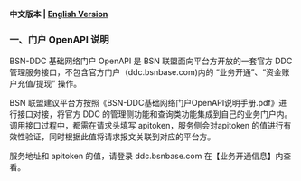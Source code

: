 #### 中文版本 | [English Version](README_en.md)

### 一、门户 OpenAPI 说明
BSN-DDC 基础网络门户 OpenAPI 是 BSN 联盟面向平台方开放的一套官方 DDC 管理服务接口，不包含官方门户（ddc.bsnbase.com)内的 “业务开通”、“资金账户充值/提现” 操作。

BSN 联盟建议平台方按照《BSN-DDC基础网络门户OpenAPI说明手册.pdf》进行接口对接，将官方 DDC 的管理侧功能和查询类功能集成到自己的业务门户内。调用接口过程中，都需在请求头填写 apitoken，服务侧会对apitoken 的值进行有效性验证，同时根据此值将请求报文关联到对应的平台方。

服务地址和 apitoken 的值，请登录 ddc.bsnbase.com 在【业务开通信息】内查看。


